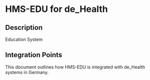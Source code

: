 # HMS-EDU for de_Health

## Description

Education System

## Integration Points

This document outlines how HMS-EDU is integrated with de_Health systems in Germany.
